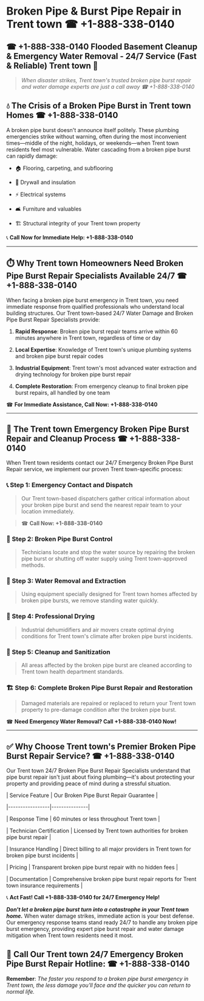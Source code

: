 # Broken Pipe & Burst Pipe Repair in Trent town ☎ +1-888-338-0140  
## ☎ +1-888-338-0140 Flooded Basement Cleanup & Emergency Water Removal - 24/7 Service (Fast & Reliable) Trent town 🚨  

> *When disaster strikes, Trent town's trusted broken pipe burst repair and water damage experts are just a call away ☎ +1-888-338-0140*  

## 💧 The Crisis of a Broken Pipe Burst in Trent town Homes ☎ +1-888-338-0140  

A broken pipe burst doesn't announce itself politely. These plumbing emergencies strike without warning, often during the most inconvenient times—middle of the night, holidays, or weekends—when Trent town residents feel most vulnerable. Water cascading from a broken pipe burst can rapidly damage:  

* 🏠 Flooring, carpeting, and subflooring  
* 🧱 Drywall and insulation  
* ⚡ Electrical systems  
* 🛋️ Furniture and valuables  
* 🏗️ Structural integrity of your Trent town property  

📞 **Call Now for Immediate Help: +1-888-338-0140**  

---  

## ⏱️ Why Trent town Homeowners Need Broken Pipe Burst Repair Specialists Available 24/7 ☎ +1-888-338-0140  

When facing a broken pipe burst emergency in Trent town, you need immediate response from qualified professionals who understand local building structures. Our Trent town-based 24/7 Water Damage and Broken Pipe Burst Repair Specialists provide:  

1. **Rapid Response**: Broken pipe burst repair teams arrive within 60 minutes anywhere in Trent town, regardless of time or day  
2. **Local Expertise**: Knowledge of Trent town's unique plumbing systems and broken pipe burst repair codes  
3. **Industrial Equipment**: Trent town's most advanced water extraction and drying technology for broken pipe burst repair  
4. **Complete Restoration**: From emergency cleanup to final broken pipe burst repairs, all handled by one team  

☎ **For Immediate Assistance, Call Now: +1-888-338-0140**  

---  

## 🔧 The Trent town Emergency Broken Pipe Burst Repair and Cleanup Process ☎ +1-888-338-0140  

When Trent town residents contact our 24/7 Emergency Broken Pipe Burst Repair service, we implement our proven Trent town-specific process:  

### 📞 Step 1: Emergency Contact and Dispatch  
> Our Trent town-based dispatchers gather critical information about your broken pipe burst and send the nearest repair team to your location immediately.  
> ☎ **Call Now: +1-888-338-0140**  

### 🚿 Step 2: Broken Pipe Burst Control  
> Technicians locate and stop the water source by repairing the broken pipe burst or shutting off water supply using Trent town-approved methods.  

### 🌊 Step 3: Water Removal and Extraction  
> Using equipment specially designed for Trent town homes affected by broken pipe bursts, we remove standing water quickly.  

### 💨 Step 4: Professional Drying  
> Industrial dehumidifiers and air movers create optimal drying conditions for Trent town's climate after broken pipe burst incidents.  

### 🧼 Step 5: Cleanup and Sanitization  
> All areas affected by the broken pipe burst are cleaned according to Trent town health department standards.  

### 🏗️ Step 6: Complete Broken Pipe Burst Repair and Restoration  
> Damaged materials are repaired or replaced to return your Trent town property to pre-damage condition after the broken pipe burst.  

☎ **Need Emergency Water Removal? Call +1-888-338-0140 Now!**  

---  

## ✅ Why Choose Trent town's Premier Broken Pipe Burst Repair Service? ☎ +1-888-338-0140  

Our Trent town 24/7 Broken Pipe Burst Repair Specialists understand that pipe burst repair isn't just about fixing plumbing—it's about protecting your property and providing peace of mind during a stressful situation.  

| Service Feature | Our Broken Pipe Burst Repair Guarantee |  
|-----------------|---------------|  
| Response Time | 60 minutes or less throughout Trent town |  
| Technician Certification | Licensed by Trent town authorities for broken pipe burst repair |  
| Insurance Handling | Direct billing to all major providers in Trent town for broken pipe burst incidents |  
| Pricing | Transparent broken pipe burst repair with no hidden fees |  
| Documentation | Comprehensive broken pipe burst repair reports for Trent town insurance requirements |  

📞 **Act Fast! Call +1-888-338-0140 for 24/7 Emergency Help!**  

***Don't let a broken pipe burst turn into a catastrophe in your Trent town home.*** When water damage strikes, immediate action is your best defense. Our emergency response teams stand ready 24/7 to handle any broken pipe burst emergency, providing expert pipe burst repair and water damage mitigation when Trent town residents need it most.  

## 📱 Call Our Trent town 24/7 Emergency Broken Pipe Burst Repair Hotline: ☎ +1-888-338-0140  

**Remember**: *The faster you respond to a broken pipe burst emergency in Trent town, the less damage you'll face and the quicker you can return to normal life.*